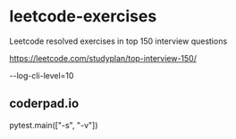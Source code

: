 # leetcode-exercises

Leetcode resolved exercises in top 150 interview questions

https://leetcode.com/studyplan/top-interview-150/

--log-cli-level=10

## coderpad.io

pytest.main(["-s", "-v"])